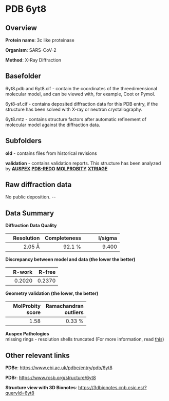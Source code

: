 # PDB 6yt8

## Overview

**Protein name**: 3c like proteinase

**Organism**: SARS-CoV-2

**Method**: X-Ray Diffraction

## Basefolder

6yt8.pdb and 6yt8.cif - contain the coordinates of the threedimensional molecular model, and can be viewed with, for example, Coot or Pymol.

6yt8-sf.cif - contains deposited diffraction data for this PDB entry, if the structure has been solved with X-ray or neutron crystallography.

6yt8.mtz - contains structure factors after automatic refinement of molecular model against the diffraction data.

## Subfolders



**old** - contains files from historical revisions

**validation** - contains validation reports. This structure has been analyzed by [**AUSPEX**](https://github.com/thorn-lab/coronavirus_structural_task_force/tree/master/pdb/3c_like_proteinase/SARS-CoV-2/6yt8/validation/auspex) [**PDB-REDO**](https://github.com/thorn-lab/coronavirus_structural_task_force/tree/master/pdb/3c_like_proteinase/SARS-CoV-2/6yt8/validation/pdb-redo) [**MOLPROBITY**](https://github.com/thorn-lab/coronavirus_structural_task_force/tree/master/pdb/3c_like_proteinase/SARS-CoV-2/6yt8/validation/molprobity) [**XTRIAGE**](https://github.com/thorn-lab/coronavirus_structural_task_force/blob/master/pdb/3c_like_proteinase/SARS-CoV-2/6yt8/validation/Xtriage_output.log) 

## Raw diffraction data

No public deposition. --<br> 

## Data Summary
**Diffraction Data Quality**

|   | Resolution | Completeness| I/sigma |
|---|-------------:|----------------:|--------------:|
|   |2.05 Å|92.1  %|<img width=50/>9.400|

**Discrepancy between model and data (the lower the better)**

|   | **R-work**| **R-free**   
|---|-------------:|----------------:|           
||  0.2020|  0.2370|

**Geometry validation (the lower, the better)**

|   |**MolProbity<br>score**| **Ramachandran<br>outliers** 
|---|-------------:|----------------:|
||  1.58|  0.33 %|

**Auspex Pathologies**<br> missing rings - resolution shells truncated (For more information, read [this](https://github.com/thorn-lab/coronavirus_structural_task_force/blob/master/pdb/3c_like_proteinase/SARS-CoV-2/6yt8/validation/auspex/6yt8_auspex_comments.txt))

 



## Other relevant links 
**PDBe**:  https://www.ebi.ac.uk/pdbe/entry/pdb/6yt8
 
**PDBr**: https://www.rcsb.org/structure/6yt8 

**Structure view with 3D Bionotes**: https://3dbionotes.cnb.csic.es/?queryId=6yt8

